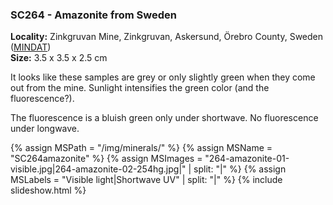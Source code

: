
### SC264 - Amazonite from Sweden

**Locality:** Zinkgruvan Mine, Zinkgruvan, Askersund, Örebro County, Sweden ([MINDAT](https://www.mindat.org/loc-10005.html))  
**Size:** 3.5 x 3.5 x 2.5 cm  

It looks like these samples are grey or only slightly green when they come out
from the mine. Sunlight intensifies the green color (and the fluorescence?).

The fluorescence is a bluish green only under shortwave. No fluorescence under
longwave.

{% assign MSPath = "/img/minerals/" %}
{% assign MSName = "SC264amazonite" %}
{% assign MSImages = "264-amazonite-01-visible.jpg|264-amazonite-02-254hg.jpg|" | split: "|" %}
{% assign MSLabels = "Visible light|Shortwave UV" | split: "|" %}
{% include slideshow.html %}

